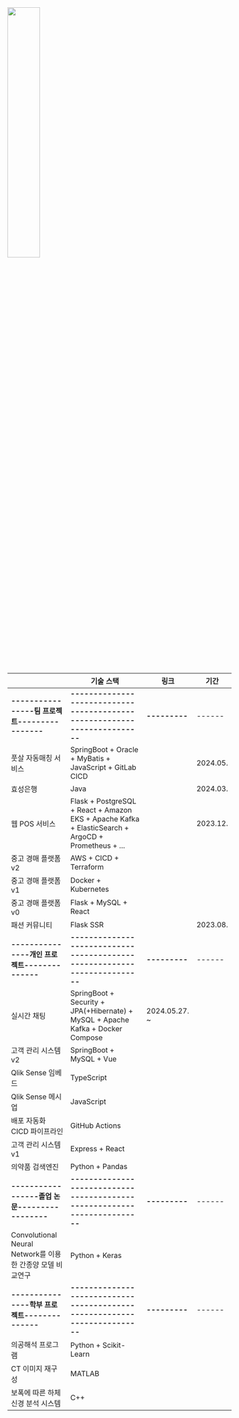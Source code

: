 <a href="https://github.com/anuraghazra/github-readme-stats">
    <img src="https://github-readme-stats.vercel.app/api/top-langs/?username=rlatkd&layout=donut&show_icons=true&theme=material-palenight&hide_border=true&bg_color=20232a&icon_color=58A6FF&text_color=fff&title_color=58A6FF&count_private=true&exclude_repo=Face-Transfer-Application&include_all_commits=true&hide=css,html" width=38% />
</a>
<!-- <a href="https://github.com/anuraghazra/github-readme-stats">
  <img src="https://github-readme-stats.vercel.app/api?username=rlatkd&show_icons=true&include_all_commits=true&theme=material-palenight&hide_border=true&bg_color=20232a&icon_color=58A6FF&text_color=fff&title_color=58A6FF&count_private=true" width=56% />
</a>
<a href="https://github.com/ashutosh00710/github-readme-activity-graph">
    <img src="https://github-readme-activity-graph.vercel.app/graph?username=rlatkd&theme=react-dark&bg_color=20232a&hide_border=true&line=58A6FF&color=58A6FF" width=94%/>
</a>

<a href="https://github.com/anuraghazra/github-readme-stats">
    <img src="https://github-readme-stats.vercel.app/api/wakatime?username=rlatkd"/>
</a> -->


|             | 기술 스택                                                                                          | 링크 | 기간 |
|---------------------|----------------------------------------------------------------------------------------------------|-----------|------|
|**----------------팀 프로젝트----------------**|**------------------------------------------------------------------------**|**---------**|------|
| 풋살 자동매칭 서비스 | SpringBoot + Oracle + MyBatis + JavaScript + GitLab CICD                                            |   |   2024.05.   |
| 효성은행            | Java                                                                                               |   |    2024.03.  |
| 웹 POS 서비스       | Flask + PostgreSQL + React + Amazon EKS + Apache Kafka + ElasticSearch + ArgoCD + Prometheus + ... |   |   2023.12.   |
| 중고 경매 플랫폼v2  | AWS + CICD + Terraform                                                                             |           |      |
| 중고 경매 플랫폼v1  | Docker + Kubernetes                                                                                |           |      |
| 중고 경매 플랫폼v0  | Flask + MySQL + React                                                                              |           |      |
| 패션 커뮤니티       | Flask SSR                                                                                          |   |  2023.08.    |
|**---------------개인 프로젝트--------------**|**------------------------------------------------------------------------**|**---------**|------|
| 실시간 채팅         | SpringBoot + Security + JPA(+Hibernate) + MySQL + Apache Kafka + Docker Compose                    |2024.05.27. ~    |      |
| 고객 관리 시스템v2  | SpringBoot + MySQL + Vue                                                                           |           |      |
| Qlik Sense 임베드   | TypeScript                                                                                         |           |      |
| Qlik Sense 메시업   | JavaScript                                                                                         |           |      |
| 배포 자동화 CICD 파이프라인 | GitHub Actions                                                                                         |           |      |
| 고객 관리 시스템v1  | Express + React                                                                                    |           |      |
| 의약품 검색엔진     | Python + Pandas                                                                                    |           |      |
|**-----------------졸업 논문-----------------**|**------------------------------------------------------------------------**|**---------**|------|
| Convolutional Neural Network를 이용한 간종양 모델 비교연구 | Python + Keras                                                                                     |           |      |
|**---------------학부 프로젝트--------------**|**------------------------------------------------------------------------**|**---------**|------|
| 의공해석 프로그램   | Python + Scikit-Learn                                                                              |           |      |
| CT 이미지 재구성    | MATLAB                                                                                             |           |      |
| 보폭에 따른 하체 신경 분석 시스템 | C++                                                                                               |           |      |
